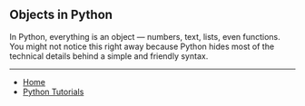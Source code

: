 ## Objects in Python

In Python, everything is an object — numbers, text, lists, even functions.
You might not notice this right away because Python hides most of the technical details behind a simple and friendly syntax.

---

- [Home](./../../README.md)
- [Python Tutorials](./../tutorials.md)